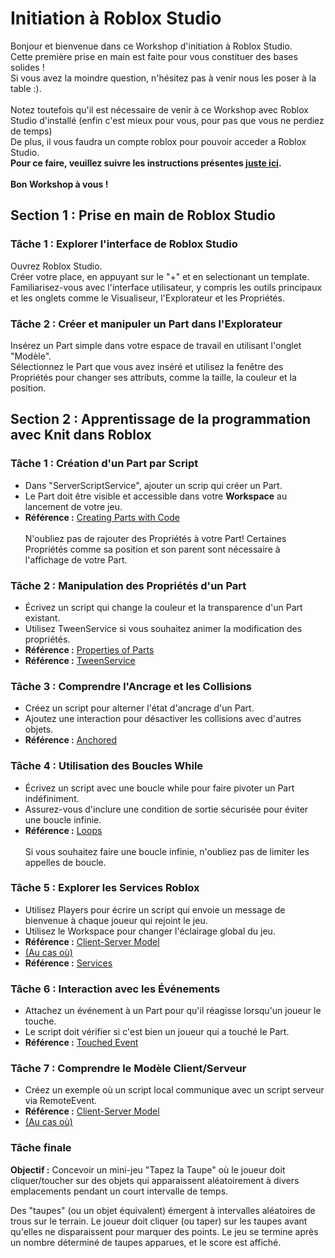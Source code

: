 # Initiation à Roblox Studio
Bonjour et bienvenue dans ce Workshop d'initiation à Roblox Studio.
<br>Cette première prise en main est faite pour vous constituer des bases solides !
<br>Si vous avez la moindre question, n'hésitez pas à venir nous les poser à la table :).
<br><br>Notez toutefois qu'il est nécessaire de venir à ce Workshop avec Roblox Studio d'installé (enfin c'est mieux pour vous, pour pas que vous ne perdiez de temps)
<br>De plus, il vous faudra un compte roblox pour pouvoir acceder a Roblox Studio.
<br>**Pour ce faire, veuillez suivre les instructions présentes [juste ici](https://create.roblox.com/docs/studio/setting-up-roblox-studio#installing-studio).**
<br><br>**Bon Workshop à vous !**

## Section 1 : Prise en main de Roblox Studio

### Tâche 1 : Explorer l'interface de Roblox Studio

Ouvrez Roblox Studio.
<br>Créer votre place, en appuyant sur le "+" et en selectionant un template.
<br>Familiarisez-vous avec l'interface utilisateur, y compris les outils principaux et les onglets comme le Visualiseur, l'Explorateur et les Propriétés.

### Tâche 2 : Créer et manipuler un Part dans l'Explorateur

Insérez un Part simple dans votre espace de travail en utilisant l'onglet "Modèle".
<br>Sélectionnez le Part que vous avez inséré et utilisez la fenêtre des Propriétés pour changer ses attributs, comme la taille, la couleur et la position.

## Section 2 : Apprentissage de la programmation avec Knit dans Roblox

### Tâche 1 : Création d'un Part par Script
- Dans "ServerScriptService", ajouter un scrip qui créer un Part.
- Le Part doit être visible et accessible dans votre **Workspace** au lancement de votre jeu.
- **Référence :** [Creating Parts with Code](https://developer.roblox.com/en-us/api-reference/function/Instance/new)
<br><br>N'oubliez pas de rajouter des Propriétés à votre Part! Certaines Propriétés comme sa position et son parent sont nécessaire à l'affichage de votre Part.
  
### Tâche 2 : Manipulation des Propriétés d'un Part
- Écrivez un script qui change la couleur et la transparence d'un Part existant.
- Utilisez TweenService si vous souhaitez animer la modification des propriétés.
- **Référence :** [Properties of Parts](https://developer.roblox.com/en-us/api-reference/class/Part)
- **Référence :** [TweenService](https://create.roblox.com/docs/fr-fr/reference/engine/classes/TweenService)

### Tâche 3 : Comprendre l'Ancrage et les Collisions
- Créez un script pour alterner l'état d'ancrage d'un Part.
- Ajoutez une interaction pour désactiver les collisions avec d'autres objets.
- **Référence :** [Anchored](https://developer.roblox.com/en-us/api-reference/property/BasePart/Anchored)

### Tâche 4 : Utilisation des Boucles While
- Écrivez un script avec une boucle while pour faire pivoter un Part indéfiniment.
- Assurez-vous d'inclure une condition de sortie sécurisée pour éviter une boucle infinie.
- **Référence :** [Loops](https://developer.roblox.com/en-us/articles/Loops)
<br><br>Si vous souhaitez faire une boucle infinie, n'oubliez pas de limiter les appelles de boucle.

### Tâche 5 : Explorer les Services Roblox
- Utilisez Players pour écrire un script qui envoie un message de bienvenue à chaque joueur qui rejoint le jeu.
- Utilisez le Workspace pour changer l'éclairage global du jeu.
- **Référence :** [Client-Server Model](https://create.roblox.com/docs/reference/engine/classes/RemoteEvent)
- [(Au cas où)](https://create.roblox.com/docs/fr-fr/scripting/events/remote)
- **Référence :** [Services](https://developer.roblox.com/en-us/articles/Loops)

### Tâche 6 : Interaction avec les Événements
- Attachez un événement à un Part pour qu'il réagisse lorsqu'un joueur le touche.
- Le script doit vérifier si c'est bien un joueur qui a touché le Part.
- **Référence :** [Touched Event](https://developer.roblox.com/en-us/api-reference/event/BasePart/Touched)

### Tâche 7 : Comprendre le Modèle Client/Serveur
- Créez un exemple où un script local communique avec un script serveur via RemoteEvent.
- **Référence :** [Client-Server Model](https://create.roblox.com/docs/reference/engine/classes/RemoteEvent)
- [(Au cas où)](https://create.roblox.com/docs/fr-fr/scripting/events/remote)

### Tâche finale

**Objectif :**
Concevoir un mini-jeu "Tapez la Taupe" où le joueur doit cliquer/toucher sur des objets qui apparaissent aléatoirement à divers emplacements pendant un court intervalle de temps.

Des "taupes" (ou un objet équivalent) émergent à intervalles aléatoires de trous sur le terrain.
Le joueur doit cliquer (ou taper) sur les taupes avant qu'elles ne disparaissent pour marquer des points.
Le jeu se termine après un nombre déterminé de taupes apparues, et le score est affiché.


